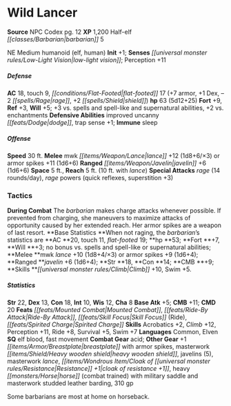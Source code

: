 ﻿---
cssclass: [monsters]
title1: Wild Lancer
title2: Wild Lancer
CR: 4
sources:
- name: NPC Codex
  page: 12
  link: http://paizo.com/products/btpy8v3a?Pathfinder-Roleplaying-Game-NPC-Codex
XP: 1200
race: Half-elf
classes:
- barbarian 5
alignment: NE
size: Medium
type: humanoid
subtypes:
- elf
- human
initiative:
  bonus: 1
senses:
  low-light vision: true
AC:
  AC: 18
  touch: 9
  flat_footed: 17
  components:
    armor: 7
    dex: 1
    rage: -2
    shield: 2
HP:
  HP: 63
  long: 5d12+25
saves:
  fort: 9
  ref: 3
  will: 5
  other: +3 vs. spells and spell-like and supernatural abilities, +2 vs. enchantments
defensive_abilities:
- improved uncanny dodge
- trap sense +1
immunities:
- sleep
speeds:
  base: 30
attacks:
  melee:
  - - text: mwk lance +12 (1d8+6/×3)
      entries:
      - - damage: 1d8+6
          crit_multiplier: 3
      attack: mwk lance
      bonus:
      - 12
  - - text: armor spikes +11 (1d6+6)
      entries:
      - - damage: 1d6+6
      attack: armor spikes
      bonus:
      - 11
  ranged:
  - - text: javelin +6 (1d6+6)
      entries:
      - - damage: 1d6+6
      attack: javelin
      bonus:
      - 6
  special:
  - rage (14 rounds/day)
  - rage powers (quick reflexes, superstition +3)
space: 5
reach: 5
reach_other: 10 ft. with lance
tactics:
  During Combat: The barbarian makes charge attacks whenever possible. If prevented
    from charging, she maneuvers to maximize attacks of opportunity caused by her
    extended reach. Her armor spikes are a weapon of last resort.
  Base Statistics: When not raging, the barbarian's statistics are AC 20, touch 11,
    flat-footed 19; hp 53; Fort +7, Will +3; no bonus vs. spells and spell-like or
    supernatural abilities; Melee mwk lance +10 (1d8+4/×3) or armor spikes +9 (1d6+4);
    Ranged javelin +6 (1d6+4); Str 18, Con 14; CMB +9; Skills Climb +10, Swim +5.
ability_scores:
  STR: 22
  DEX: 13
  CON: 18
  INT: 10
  WIS: 12
  CHA: 8
BAB: 5
CMB: 11
CMD: 20
feats:
- name: Mounted Combat
- name: Ride-By Attack
- name: Skill Focus (Ride)
- name: Spirited Charge
skills:
  Acrobatics: 2
  Climb: 12
  Perception: 11
  Ride: 8
  Survival: 5
  Swim: 7
languages:
- Common
- Elven
special_qualities:
- elf blood
- fast movement
gear:
  combat:
  - acid
  other:
  - +1 breastplate with armor spikes
  - masterwork heavy wooden shield
  - javelins (5)
  - masterwork lance
  - cloak of resistance +1
  - heavy horse (combat trained) with military saddle and masterwork studded leather
    barding
  - 310 gp
desc_long: Some barbarians are most at home on horseback.

---

# Wild Lancer

**Source** NPC Codex pg. 12
**XP** 1,200
Half-elf _[[classes/Barbarian|barbarian]]_ 5

NE Medium humanoid (elf, human)
**Init** +1; **Senses** _[[universal monster rules/Low-Light Vision|low-light vision]]_; Perception +11

##### Defense

**AC** 18, touch 9, _[[conditions/Flat-Footed|flat-footed]]_ 17 (+7 armor, +1 Dex, –2 _[[spells/Rage|rage]]_, +2 _[[spells/Shield|shield]]_)
**hp** 63 (5d12+25)
**Fort** +9, **Ref** +3, **Will** +5; +3 vs. spells and spell-like and supernatural abilities, +2 vs. enchantments
**Defensive Abilities** improved uncanny _[[feats/Dodge|dodge]]_, trap sense +1; **Immune** sleep

##### Offense
**Speed** 30 ft.
**Melee** mwk _[[items/Weapon/Lance|lance]]_ +12 (1d8+6/×3) or armor spikes +11 (1d6+6)
**Ranged** _[[items/Weapon/Javelin|javelin]]_ +6 (1d6+6)
**Space** 5 ft., **Reach** 5 ft. (10 ft. with _lance_)
**Special Attacks** _rage_ (14 rounds/day), _rage_ powers (quick reflexes, superstition +3)

### Tactics

**During Combat** The _barbarian_ makes charge attacks whenever possible. If prevented from charging, she maneuvers to maximize attacks of opportunity caused by her extended reach. Her armor spikes are a weapon of last resort.
**Base Statistics **When not raging, the _barbarian_’s statistics are **AC **20, touch 11, _flat-footed_ 19; **hp **53; **Fort **+7, **Will **+3; no bonus vs. spells and spell-like or supernatural abilities; **Melee **mwk _lance_ +10 (1d8+4/×3) or armor spikes +9 (1d6+4); **Ranged **_javelin_ +6 (1d6+4); **Str **18, **Con **14; **CMB **+9; **Skills **_[[universal monster rules/Climb|Climb]]_ +10, Swim +5.

##### Statistics
**Str** 22, **Dex** 13, **Con** 18, **Int** 10, **Wis** 12, **Cha** 8
**Base Atk** +5; **CMB** +11; **CMD** 20
**Feats** _[[feats/Mounted Combat|Mounted Combat]]_, _[[feats/Ride-By Attack|Ride-By Attack]]_, _[[feats/Skill Focus|Skill Focus]]_ (Ride), _[[feats/Spirited Charge|Spirited Charge]]_
**Skills** Acrobatics +2, _Climb_ +12, Perception +11, Ride +8, Survival +5, Swim +7
**Languages** Common, Elven
**SQ** elf blood, fast movement
**Combat Gear** acid; **Other Gear** +1 _[[items/Armor/Breastplate|breastplate]]_ with armor spikes, masterwork _[[items/Shield/Heavy wooden shield|heavy wooden shield]]_, javelins (5), masterwork _lance_, _[[items/Wondrous Item/Cloak of _[[universal monster rules/Resistance|Resistance]]_ +1|cloak of _resistance_ +1]]_, heavy _[[monsters/Horse|horse]]_ (combat trained) with military saddle and masterwork studded leather barding, 310 gp

Some barbarians are most at home on horseback.